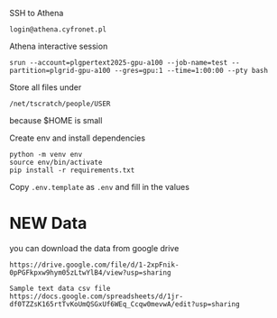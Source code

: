 SSH to Athena
```
login@athena.cyfronet.pl
```
Athena interactive session
```
srun --account=plgpertext2025-gpu-a100 --job-name=test --partition=plgrid-gpu-a100 --gres=gpu:1 --time=1:00:00 --pty bash

```

Store all files under
```
/net/tscratch/people/USER
```
because $HOME is small


Create env and install dependencies
```
python -m venv env
source env/bin/activate
pip install -r requirements.txt
```

Copy `.env.template` as `.env` and fill in the values

# NEW Data
you can download the data from google drive
```
https://drive.google.com/file/d/1-2xpFnik-0pPGFkpxw9hym05zLtwYlB4/view?usp=sharing
```

```
Sample text data csv file
https://docs.google.com/spreadsheets/d/1jr-df0TZZsK165rtTvKoUmQSGxUf6WEq_Ccqw0mevwA/edit?usp=sharing
```